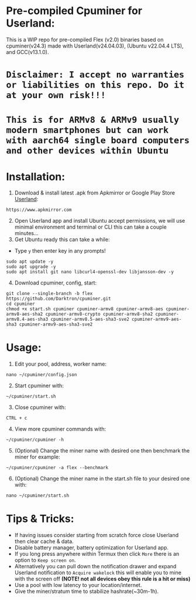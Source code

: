 # Pre-compiled Cpuminer for Userland:
This is a WIP repo for pre-compiled Flex (v2.0) binaries based on cpuminer(v24.3) made with Userland(v24.04.03), (Ubuntu v22.04.4 LTS), and GCC(v13.1.0).

# **`Disclaimer: I accept no warranties or liabilities on this repo. Do it at your own risk!!!`**

# **`This is for ARMv8 & ARMv9 usually modern smartphones but can work with aarch64 single board computers and other devices within Ubuntu`**

# Installation:
1. Download & install latest .apk from Apkmirror or Google Play Store [Userland](https://www.apkmirror.com/apk/userland-technologies-incorporated/userland/userland-24-04-03-release/userland-linux-on-android-24-04-03-2-android-apk-download):
```
https://www.apkmirror.com
```
2. Open Userland app and install Ubuntu accept permissions, we will use minimal environment and terminal or CLI this can take a couple minutes...
3. Get Ubuntu ready this can take a while:
- Type `y` then enter key in any prompts!
```
sudo apt update -y
sudo apt upgrade -y
sudo apt install git nano libcurl4-openssl-dev libjansson-dev -y
```
4. Download cpuminer, config, start:
```
git clone --single-branch -b flex https://github.com/Darktron/cpuminer.git
cd cpuminer
chmod +x start.sh cpuminer cpuminer-armv8 cpuminer-armv8-aes cpuminer-armv8-aes-sha2 cpuminer-armv8-crypto cpuminer-armv8-sha2 cpuminer-armv8.4-aes-sha3 cpuminer-armv8.5-aes-sha3-sve2 cpuminer-armv9-aes-sha3 cpuminer-armv9-aes-sha3-sve2
```
# Usage:

1. Edit your pool, address, worker name:
```
nano ~/cpuminer/config.json
```
2. Start cpuminer with:
```
~/cpuminer/start.sh
```
3. Close cpuminer with:
```
CTRL + c
```
4. View more cpuminer commands with:
```
~/cpuminer/cpuminer -h
```
5. (Optional) Change the miner name with desired one then benchmark the miner for example:
```
~/cpuminer/cpuminer -a flex --benchmark
```
6. (Optional) Change the miner name in the start.sh file to your desired one with:
```
nano ~/cpuminer/start.sh
```
# Tips & Tricks:
- If having issues consider starting from scratch force close Userland then clear cache & data.
- Disable battery manager, battery optimization for Userland app.
- If you long press anywhere within Termux then click `More` there is an option to `Keep screen on`.
- Alternatively you can pull down the notification drawer and expand Userland notification to `Acquire wakelock` this will enable you to mine with the screen off **(NOTE! not all devices obey this rule is a hit or miss)**
- Use a pool with low latency to your location/internet.
- Give the miner/stratum time to stabilize hashrate(~30m-1h).
